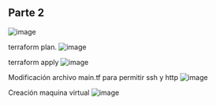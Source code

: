 ## Parte 2 
![image](https://github.com/Waterclau/ASR/assets/91564866/7b794b5e-da2f-4804-ad33-9642e6816987)

terraform plan. 
![image](https://github.com/Waterclau/ASR/assets/91564866/4fc1daac-2853-48c4-aafa-fbb533fa6c74)

terraform apply 
![image](https://github.com/Waterclau/ASR/assets/91564866/03ad4918-bb7e-4841-83d1-62c393edcd71)

Modificación archivo main.tf para permitir ssh y http
![image](https://github.com/Waterclau/ASR/assets/91564866/aa05206b-4149-4f9b-8720-910695ec4d7f)

Creación maquina virtual 
![image](https://github.com/Waterclau/ASR/assets/91564866/7d88f31b-34d5-4d2d-93ed-d55ffeac99c9)


